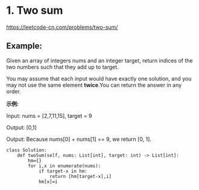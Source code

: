 # 1. Two sum #
https://leetcode-cn.com/problems/two-sum/
## Example:
Given an array of integers nums and an integer target, return indices of the two numbers such that they add up to target.

You may assume that each input would have exactly one solution, and you may not use the same element **twice**.You can return the answer in any order.

**示例:**

Input: nums = [2,7,11,15], target = 9

Output: [0,1]

Output: Because nums[0] + nums[1] == 9, we return [0, 1].


```python3
class Solution:
    def twoSum(self, nums: List[int], target: int) -> List[int]:
        hm={}
        for i,x in enumerate(nums):
            if target-x in hm:
                return [hm[target-x],i]
            hm[x]=i
```
